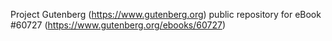 Project Gutenberg (https://www.gutenberg.org) public repository for eBook #60727 (https://www.gutenberg.org/ebooks/60727)
